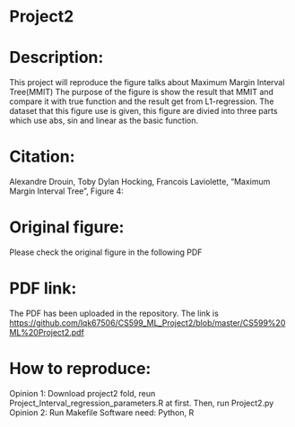 # Project2

# Description:
This project will reproduce the figure talks about Maximum Margin Interval Tree(MMIT) The purpose of the figure is show the result that
MMIT and compare it with true function and the result get from L1-regression. The dataset that this figure use is given, this figure are
divied into three parts which use abs, sin and linear as the basic function.

# Citation:
Alexandre Drouin, Toby Dylan Hocking, Francois Laviolette, “Maximum Margin Interval Tree”, Figure 4:

# Original figure:
Please check the original figure in the following PDF 

# PDF link:
The PDF has been uploaded in the repository.
The link is https://github.com/lqk67506/CS599_ML_Project2/blob/master/CS599%20ML%20Project2.pdf

# How to reproduce:
Opinion 1:
Download project2 fold, reun Project_Interval_regression_parameters.R at first. Then, run Project2.py
Opinion 2:
Run Makefile
Software need:
Python, R
